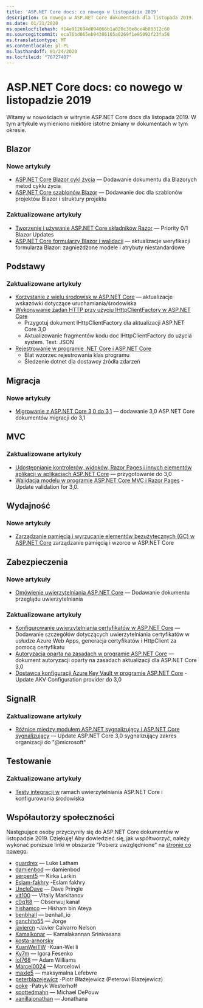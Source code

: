 ```yaml
---
title: 'ASP.NET Core docs: co nowego w listopadzie 2019'
description: Co nowego w ASP.NET Core dokumentach dla listopada 2019.
ms.date: 01/21/2020
ms.openlocfilehash: f14e912694d094066b1a020c30e8ce4b80312c60
ms.sourcegitcommit: eca76bd065eb94386165a0269f1e95092f23fa58
ms.translationtype: MT
ms.contentlocale: pl-PL
ms.lasthandoff: 01/24/2020
ms.locfileid: "76727407"
---
```

# <a name="aspnet-core-docs-whats-new-for-november-2019"></a>ASP.NET Core docs: co nowego w listopadzie 2019

Witamy w nowościach w witrynie ASP.NET Core docs dla listopada 2019. W tym artykule wymieniono niektóre istotne zmiany w dokumentach w tym okresie.

## <a name="blazor"></a>Blazor

### <a name="new-articles"></a>Nowe artykuły

- [ASP.NET Core Blazor cykl życia](../blazor/lifecycle.md) — Dodawanie dokumentu dla Blazorych metod cyklu życia
- [ASP.NET Core szablonów Blazor](../blazor/templates.md) — Dodawanie doc dla szablonów projektów Blazor i struktury projektu

### <a name="updated-articles"></a>Zaktualizowane artykuły

- [Tworzenie i używanie ASP.NET Core składników Razor](../blazor/components.md) — Priority 0/1 Blazor Updates
- [ASP.NET Core formularzy Blazor i walidacji](../blazor/forms-validation.md) — aktualizacje weryfikacji formularza Blazor: zagnieżdżone modele i atrybuty niestandardowe

## <a name="fundamentals"></a>Podstawy

### <a name="updated-articles"></a>Zaktualizowane artykuły

- [Korzystanie z wielu środowisk w ASP.NET Core](../fundamentals/environments.md) — aktualizacje wskazówki dotyczące uruchamiania/środowiska
- [Wykonywanie żądań HTTP przy użyciu IHttpClientFactory w ASP.NET Core](../fundamentals/http-requests.md)
  - Przygotuj dokument IHttpClientFactory dla aktualizacji ASP.NET Core 3,0
  - Aktualizowanie fragmentów kodu doc IHttpClientFactory do użycia system. Text. JSON
- [Rejestrowanie w programie .NET Core i ASP.NET Core](../fundamentals/logging/index.md)
  - Blat wzorzec rejestrowania klas programu
  - Śledzenie dotnet dla dostawcy źródła zdarzeń

## <a name="migration"></a>Migracja

### <a name="new-articles"></a>Nowe artykuły

- [Migrowanie z ASP.NET Core 3,0 do 3,1](../migration/30-to-31.md) — dodawanie 3,0 ASP.NET Core dokumentów migracji do 3,1

## <a name="mvc"></a>MVC

### <a name="updated-articles"></a>Zaktualizowane artykuły

- [Udostępnianie kontrolerów, widoków, Razor Pages i innych elementów aplikacji w aplikacjach ASP.NET Core](../mvc/advanced/app-parts.md) — przygotowanie do 3,0
- [Walidacja modelu w programie ASP.NET Core MVC i Razor Pages](../mvc/models/validation.md) -Update validation for 3,0.

## <a name="performance"></a>Wydajność

### <a name="new-articles"></a>Nowe artykuły

- [Zarządzanie pamięcią i wyrzucanie elementów bezużytecznych (GC) w ASP.NET Core](../performance/memory.md) zarządzanie pamięcią i wzorce w ASP.NET Core

## <a name="security"></a>Zabezpieczenia

### <a name="new-articles"></a>Nowe artykuły

- [Omówienie uwierzytelniania ASP.NET Core](../security/authentication/index.md) — Dodawanie dokumentu przeglądu uwierzytelniania

### <a name="updated-articles"></a>Zaktualizowane artykuły

- [Konfigurowanie uwierzytelniania certyfikatów w ASP.NET Core](../security/authentication/certauth.md) — Dodawanie szczegółów dotyczących uwierzytelniania certyfikatów w usłudze Azure Web Apps, generacja certyfikatów i HttpClient za pomocą certyfikatu
- [Autoryzacja oparta na zasadach w programie ASP.NET Core](../security/authorization/policies.md) — dokument autoryzacji oparty na zasadach aktualizacji dla ASP.NET Core 3,0
- [Dostawca konfiguracji Azure Key Vault w programie ASP.NET Core](../security/key-vault-configuration.md) -Update AKV Configuration provider do 3,0

## <a name="signalr"></a>SignalR

### <a name="updated-articles"></a>Zaktualizowane artykuły

- [Różnice między modułem ASP.NET sygnalizujący i ASP.NET Core sygnalizujący](../signalr/version-differences.md) — Update ASP.NET Core 3,0 sygnalizujący zakres organizacji do "@microsoft"

## <a name="testing"></a>Testowanie

### <a name="updated-articles"></a>Zaktualizowane artykuły

- [Testy integracji w](../test/integration-tests.md) ramach uwierzytelniania ASP.NET Core i konfigurowania środowiska

## <a name="community-contributors"></a>Współautorzy społeczności

Następujące osoby przyczyniły się do ASP.NET Core dokumentów w listopadzie 2019. Dziękuję! Aby dowiedzieć się, jak współtworzyć, należy wykonać poniższe linki w obszarze "Pobierz uwzględnione" na [stronie co nowego](index.yml).

- [guardrex](https://github.com/guardrex) — Luke Latham
- [damienbod](https://github.com/damienbod) — damienbod
- [serpent5](https://github.com/serpent5) — Kirka Larkin
- [Eslam-fakhry](https://github.com/eslam-fakhry) -Eslam fakhry
- [UncleDave](https://github.com/UncleDave) — Dave Pringle
- [vit100](https://github.com/vit100) — Vitaliy Markitanov
- [c0g1t8](https://github.com/c0g1t8) — Obserwuj kanał
- [hishamco](https://github.com/hishamco) — Hisham bin Ateya
- [benbhall](https://github.com/benbhall) — benhall_io
- [ganchito55](https://github.com/ganchito55) — Jorge
- [javiercn](https://github.com/javiercn) -Javier Calvarro Nelson
- [Kamalkonar](https://github.com/Kamalkonar) — Kamalakannan Srinivasana
- [kosta-arnorsky](https://github.com/kosta-arnorsky) 
- [KuanWeiTW](https://github.com/KuanWeiTW) -Kuan-Wei li
- [Ky7m](https://github.com/Ky7m) — Igora Fesenko
- [lol768](https://github.com/lol768) — Adam Williams
- [Marcel0024](https://github.com/Marcel0024) — Marcelowi
- [maxle5](https://github.com/maxle5) — maksymalna Lefebvre
- [peterblazejewicz](https://github.com/peterblazejewicz) -Piotr Błażejewicz (Peterowi Blazejewicz)
- [poke](https://github.com/poke) -Patryk Westerhoff
- [spottedmahn](https://github.com/spottedmahn) — Michael DePouw
- [vanillajonathan](https://github.com/vanillajonathan) — Jonathana
